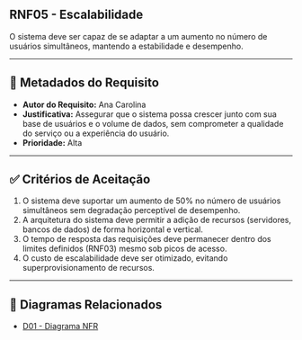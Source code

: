## RNF05 - Escalabilidade

O sistema deve ser capaz de se adaptar a um aumento no número de usuários simultâneos, mantendo a estabilidade e desempenho.

---

## 📄 Metadados do Requisito

- **Autor do Requisito:** Ana Carolina
- **Justificativa:** Assegurar que o sistema possa crescer junto com sua base de usuários e o volume de dados, sem comprometer a qualidade do serviço ou a experiência do usuário.
- **Prioridade:** Alta

---

## ✅ Critérios de Aceitação

1. O sistema deve suportar um aumento de 50% no número de usuários simultâneos sem degradação perceptível de desempenho.
2. A arquitetura do sistema deve permitir a adição de recursos (servidores, bancos de dados) de forma horizontal e vertical.
3. O tempo de resposta das requisições deve permanecer dentro dos limites definidos (RNF03) mesmo sob picos de acesso.
4. O custo de escalabilidade deve ser otimizado, evitando superprovisionamento de recursos.

---

## 🔗 Diagramas Relacionados

- [D01 - Diagrama NFR](../../diagrams/nfr/D03.png)
